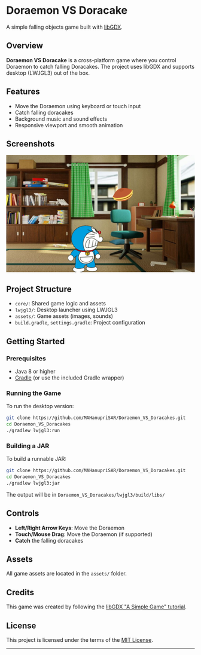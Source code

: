 # Doraemon VS Doracake

A simple falling objects game built with [libGDX](https://libgdx.com/).

## Overview

**Doraemon VS Doracake** is a cross-platform game where you control Doraemon to catch falling Doracakes. The project uses libGDX and supports desktop (LWJGL3) out of the box.

## Features

- Move the Doraemon using keyboard or touch input
- Catch falling doracakes
- Background music and sound effects
- Responsive viewport and smooth animation

## Screenshots

![Gameplay Screenshot](screenshot.png)

## Project Structure

- `core/`: Shared game logic and assets
- `lwjgl3/`: Desktop launcher using LWJGL3
- `assets/`: Game assets (images, sounds)
- `build.gradle`, `settings.gradle`: Project configuration

## Getting Started

### Prerequisites

- Java 8 or higher
- [Gradle](https://gradle.org/) (or use the included Gradle wrapper)

### Running the Game

To run the desktop version:

```sh
git clone https://github.com/MAHanupriSAR/Doraemon_VS_Doracakes.git
cd Doraemon_VS_Doracakes
./gradlew lwjgl3:run
```

### Building a JAR

To build a runnable JAR:

```sh
git clone https://github.com/MAHanupriSAR/Doraemon_VS_Doracakes.git
cd Doraemon_VS_Doracakes
./gradlew lwjgl3:jar
```

The output will be in `Doraemon_VS_Doracakes/lwjgl3/build/libs/`

## Controls

- **Left/Right Arrow Keys**: Move the Doraemon
- **Touch/Mouse Drag**: Move the Doraemon (if supported)
- **Catch** the falling doracakes

## Assets

All game assets are located in the `assets/` folder.

## Credits

This game was created by following the [libGDX "A Simple Game" tutorial](https://libgdx.com/wiki/start/a-simple-game).

## License

This project is licensed under the terms of the [MIT License](LICENSE).

---
